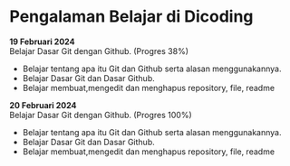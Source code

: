 # Pengalaman Belajar di Dicoding

**19 Februari 2024** <br>
Belajar Dasar Git dengan Github. (Progres 38%)
* Belajar tentang apa itu Git dan Github serta alasan menggunakannya.
* Belajar Dasar Git dan Dasar Github.
* Belajar membuat,mengedit dan menghapus repository, file, readme

**20 Februari 2024** <br>
Belajar Dasar Git dengan Github. (Progres 100%)
* Belajar tentang apa itu Git dan Github serta alasan menggunakannya.
* Belajar Dasar Git dan Dasar Github.
* Belajar membuat,mengedit dan menghapus repository, file, readme

